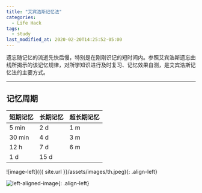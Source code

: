 ```yaml
---
title: "艾宾浩斯记忆法"
categories:
  - Life Hack
tags:
  - study
last_modified_at: 2020-02-20T14:25:52-05:00
---
```


遗忘随记忆的流逝先快后慢，特别是在刚刚识记的短时间内。参照艾宾浩斯遗忘曲线所揭示的该记忆规律，对所学知识进行及时复习、记忆效果自测，是艾宾浩斯记忆法的主要方式。

*** 
  
## 记忆周期

|短期记忆|长期记忆|超长期记忆|
|---|---|---|
|5 min|2 d|1 m|
|30 min|4 d|3 m|
|12 h|7 d|6 m|
|1 d|15 d||
![image-left]({{ site.url }}/assets/images/th.jpeg){: .align-left} 

![left-aligned-image](th.jpeg){: .align-left}
